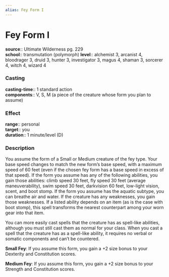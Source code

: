 ```yaml
---
alias: Fey Form I
---
```


# Fey Form I 

**source**:: Ultimate Wilderness pg. 229  
**school**:: transmutation (polymorph)
**level**:: alchemist 3, arcanist 4, bloodrager 3, druid 3, hunter 3, investigator 3, magus 4, shaman 3, sorcerer 4, witch 4, wizard 4

### Casting 

**casting-time**:: 1 standard action  
**components**:: V, S, M (a piece of the creature whose form you plan to assume)

### Effect 

**range**:: personal  
**target**:: you  
**duration**:: 1 minute/level (D)

### Description 

You assume the form of a Small or Medium creature of the fey type. Your base speed changes to match the new form’s base speed, with a maximum speed of 60 feet (even if the chosen fey form has a base speed in excess of that speed). If the form you assume has any of the following abilities, you gain those abilities: climb speed 30 feet, fly speed 30 feet (average maneuverability), swim speed 30 feet, darkvision 60 feet, low-light vision, scent, and boot stomp. If the form you assume has the aquatic subtype, you can breathe air and water. If the creature has any weaknesses, you gain those weaknesses. If a listed ability depends on an item (as is the case with boot stomp), this spell transforms the nearest counterpart among your worn gear into that item.  
  
You can more easily cast spells that the creature has as spell-like abilities, although you must still cast them as normal for your class. When you cast a spell that the creature has as a spell-like ability, it requires no verbal or somatic components and can’t be countered.  
  
**Small Fey**: If you assume this form, you gain a +2 size bonus to your Dexterity and Constitution scores.  
  
**Medium Fey**: If you assume this form, you gain a +2 size bonus to your Strength and Constitution scores.

